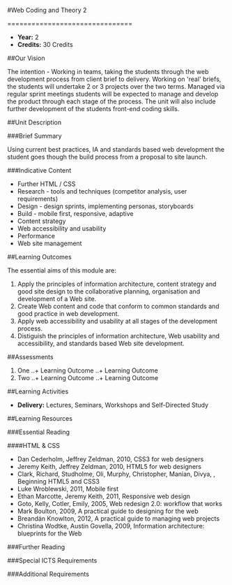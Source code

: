 #Web Coding and Theory 2
<!-- Temporary title -->
===============================

+ __Year:__ 2
+ __Credits:__ 30 Credits


##Our Vision

The intention - Working in teams, taking the students through the web development process from client brief to delivery. Working on 'real' briefs, the students will undertake 2 or 3 projects over the two terms. Managed via regular sprint meetings students will be expected to manage and develop the product through each stage of the process. The unit will also include further development of the students front-end coding skills.


##Unit Description

###Brief Summary

<!-- 140 characters -->

Using current best practices, IA and standards based web development the student goes though the build process from a proposal to site launch.

###Indicative Content



+ Further HTML / CSS
+ Research - tools and techniques (competitor analysis, user requirements)
+ Design - design sprints, implementing personas, storyboards
+ Build - mobile first, responsive, adaptive
+ Content strategy
+ Web accessibility and usability
+ Performance
+ Web site management

##Learning Outcomes

The essential aims of this module are:

1. Apply the principles of information architecture, content strategy and good site design to the collaborative planning, organisation and development of a Web site.
1. Create Web content and code that conform to common standards and good practice in web development.
1. Apply web accessibility and usability at all stages of the development process.
1. Distiguish the principles of information architecture, Web usability and accessibility, and standards based Web site development.



##Assessments

1. One
..+ Learning Outcome
..+ Learning Outcome
2. Two
..+ Learning Outcome
..+ Learning Outcome

##Learning Activities

+ __Delivery:__ Lectures, Seminars, Workshops and Self-Directed Study

##Learning Resources

###Essential Reading

####HTML & CSS

+ Dan Cederholm, Jeffrey Zeldman, 2010, CSS3 for web designers
+ Jeremy Keith, Jeffrey Zeldman, 2010, HTML5 for web designers
+ Clark, Richard, Studholme, Oli, Murphy, Christopher, Manian, Divya, , Beginning HTML5 and CSS3 
+ Luke Wroblewski, 2011, Mobile first
+ Ethan Marcotte, Jeremy Keith, 2011, Responsive web design
+ Goto, Kelly, Cotler, Emily, 2005, Web redesign 2.0: workflow that works 
+ Mark Boulton, 2009, A practical guide to designing for the web
+ Breandán Knowlton, 2012, A practical guide to managing web projects 
+ Christina Wodtke, Austin Govella, 2009, Information architecture: blueprints for the Web


###Further Reading



###Special ICTS Requirements

###Additional Requirements

<!--

Notes

-->



